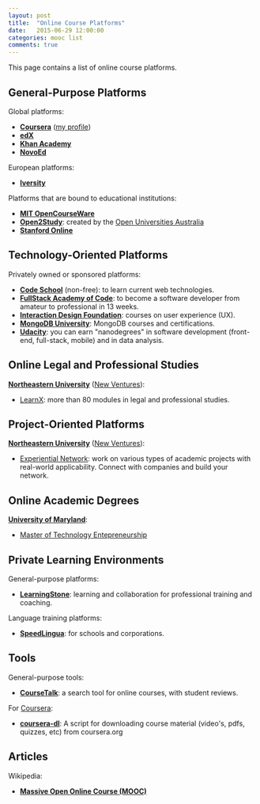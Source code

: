 ```yaml
---
layout: post
title:  "Online Course Platforms"
date:   2015-06-29 12:00:00
categories: mooc list
comments: true
---
```

This page contains a list of online course platforms.

## General-Purpose Platforms

Global platforms:

* __[Coursera](https://www.coursera.org/)__ ([my profile](https://www.coursera.org/user/i/f5e8e3cd9d924091ce4ac49205106740))
* __[edX](https://www.edx.org/)__
* __[Khan Academy](https://www.khanacademy.org/)__
* __[NovoEd](https://novoed.com/)__

European platforms:

* __[Iversity](https://iversity.org/)__

Platforms that are bound to educational institutions:

* __[MIT OpenCourseWare](http://ocw.mit.edu/index.htm)__
* __[Open2Study](https://www.open2study.com/)__: created by the [Open Universities Australia](https://www.open.edu.au/)
* __[Stanford Online](http://online.stanford.edu/)__

## Technology-Oriented Platforms

Privately owned or sponsored platforms:

* __[Code School](https://www.codeschool.com/)__ (non-free): to learn current web technologies.
* __[FullStack Academy of Code](http://www.fullstackacademy.com/)__: to become a software developer from amateur to professional in 13 weeks.
* __[Interaction Design Foundation](https://www.interaction-design.org/courses/)__: courses on user experience (UX).
* __[MongoDB University](https://university.mongodb.com/)__: MongoDB courses and certifications.
* __[Udacity](https://www.udacity.com)__: you can earn "nanodegrees" in software development (front-end, full-stack, mobile) and in data analysis.

## Online Legal and Professional Studies

__[Northeastern University](http://www.northeastern.edu/)__ ([New Ventures](http://www.northeastern.edu/newventures/)):

* [LearnX](http://www.learnx.co/): more than 80 modules in legal and professional studies.

## Project-Oriented Platforms

__[Northeastern University](http://www.northeastern.edu/)__ ([New Ventures](http://www.northeastern.edu/newventures/)):

* [Experiential Network](http://experientialnetwork.org/): work on various types of academic projects with real-world applicability. Connect with companies and build your network.

## Online Academic Degrees

__[University of Maryland](http://www.umd.edu/)__:

* [Master of Technology Entepreneurship](http://mte.umd.edu/)

## Private Learning Environments

General-purpose platforms:

* __[LearningStone](https://www.learningstone.com/)__: learning and collaboration for professional training and coaching.

Language training platforms:

* __[SpeedLingua](http://home.speedlingua.com/en/)__: for schools and corporations.

## Tools

General-purpose tools:

* __[CourseTalk](https://www.coursetalk.com/)__: a search tool for online courses, with student reviews.

For [Coursera](https://www.coursera.org/):

* __[coursera-dl](https://github.com/dgorissen/coursera-dl)__: A script for downloading course material (video's, pdfs, quizzes, etc) from coursera.org

## Articles

Wikipedia:

* __[Massive Open Online Course (MOOC)](https://en.wikipedia.org/wiki/Massive_open_online_course)__

